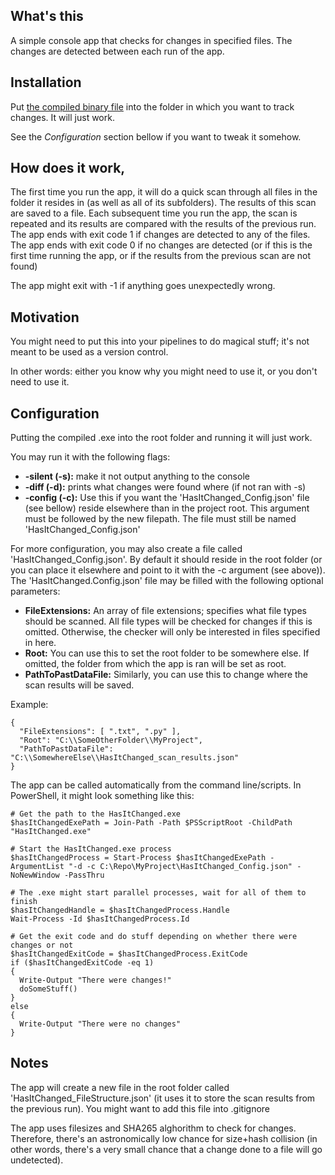 ## What's this
A simple console app that checks for changes in specified files. The changes are detected between each run of the app.
## Installation
Put [the compiled binary file](https://github.com/Mufanza/has-it-changed/tree/master/Binaries) into the folder in which you want to track changes. It will just work.

See the *Configuration* section bellow if you want to tweak it somehow.
## How does it work,
The first time you run the app, it will do a quick scan through all files in the folder it resides in (as well as all of its subfolders). The results of this scan are saved to a file. Each subsequent time you run the app, the scan is repeated and its results are compared with the results of the previous run.
The app ends with exit code 1 if changes are detected to any of the files.
The app ends with exit code 0 if no changes are detected (or if this is the first time running the app, or if the results from the previous scan are not found)

The app might exit with -1 if anything goes unexpectedly wrong.

## Motivation
You might need to put this into your pipelines to do magical stuff; it's not meant to be used as a version control.

In other words: either you know why you might need to use it, or you don't need to use it.

## Configuration
Putting the compiled .exe into the root folder and running it will just work.

You may run it with the following flags:
- **-silent (-s):** make it not output anything to the console
- **-diff (-d):** prints what changes were found where (if not ran with -s)
- **-config (-c):** Use this if you want the 'HasItChanged_Config.json' file (see bellow) reside elsewhere than in the project root. This argument must be followed by the new filepath. The file must still be named 'HasItChanged_Config.json'

For more configuration, you may also create a file called 'HasItChanged_Config.json'. By default it should reside in the root folder (or you can place it elsewhere and point to it with the -c argument (see above)). The 'HasItChanged.Config.json' file may be filled with the following optional parameters:
- **FileExtensions:** An array of file extensions; specifies what file types should be scanned. All file types will be checked for changes if this is omitted. Otherwise, the checker will only be interested in files specified in here.
- **Root:** You can use this to set the root folder to be somewhere else. If omitted, the folder from which the app is ran will be set as root.
- **PathToPastDataFile:** Similarly, you can use this to change where the scan results will be saved.

Example:
```
{
  "FileExtensions": [ ".txt", ".py" ],
  "Root": "C:\\SomeOtherFolder\\MyProject",
  "PathToPastDataFile": "C:\\SomewhereElse\\HasItChanged_scan_results.json"
}
```

The app can be called automatically from the command line/scripts. In PowerShell, it might look something like this:
```
# Get the path to the HasItChanged.exe
$hasItChangedExePath = Join-Path -Path $PSScriptRoot -ChildPath "HasItChanged.exe"

# Start the HasItChanged.exe process
$hasItChangedProcess = Start-Process $hasItChangedExePath -ArgumentList "-d -c C:\Repo\MyProject\HasItChanged_Config.json" -NoNewWindow -PassThru

# The .exe might start parallel processes, wait for all of them to finish
$hasItChangedHandle = $hasItChangedProcess.Handle
Wait-Process -Id $hasItChangedProcess.Id

# Get the exit code and do stuff depending on whether there were changes or not
$hasItChangedExitCode = $hasItChangedProcess.ExitCode
if ($hasItChangedExitCode -eq 1)
{
  Write-Output "There were changes!"
  doSomeStuff()
}
else
{
  Write-Output "There were no changes"
}
```

## Notes
The app will create a new file in the root folder called 'HasItChanged_FileStructure.json' (it uses it to store the scan results from the previous run). You might want to add this file into .gitignore

The app uses filesizes and SHA265 alghorithm to check for changes. Therefore, there's an astronomically low chance for size+hash collision (in other words, there's a very small chance that a change done to a file will go undetected).
